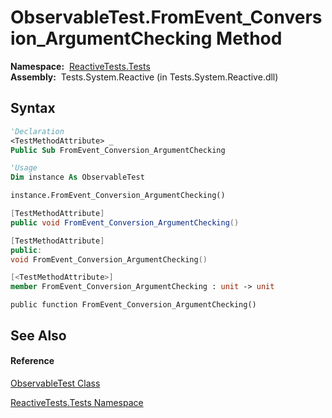 # ObservableTest.FromEvent\_Conversion\_ArgumentChecking Method

**Namespace:**  [ReactiveTests.Tests](ReactiveTests.Tests\ReactiveTests.Tests.md)  
**Assembly:**  Tests.System.Reactive (in Tests.System.Reactive.dll)

## Syntax

```vb
'Declaration
<TestMethodAttribute> _
Public Sub FromEvent_Conversion_ArgumentChecking
```

```vb
'Usage
Dim instance As ObservableTest

instance.FromEvent_Conversion_ArgumentChecking()
```

```csharp
[TestMethodAttribute]
public void FromEvent_Conversion_ArgumentChecking()
```

```c++
[TestMethodAttribute]
public:
void FromEvent_Conversion_ArgumentChecking()
```

```fsharp
[<TestMethodAttribute>]
member FromEvent_Conversion_ArgumentChecking : unit -> unit 
```

```jscript
public function FromEvent_Conversion_ArgumentChecking()
```

## See Also

#### Reference

[ObservableTest Class](ObservableTest\ObservableTest.md)

[ReactiveTests.Tests Namespace](ReactiveTests.Tests\ReactiveTests.Tests.md)





